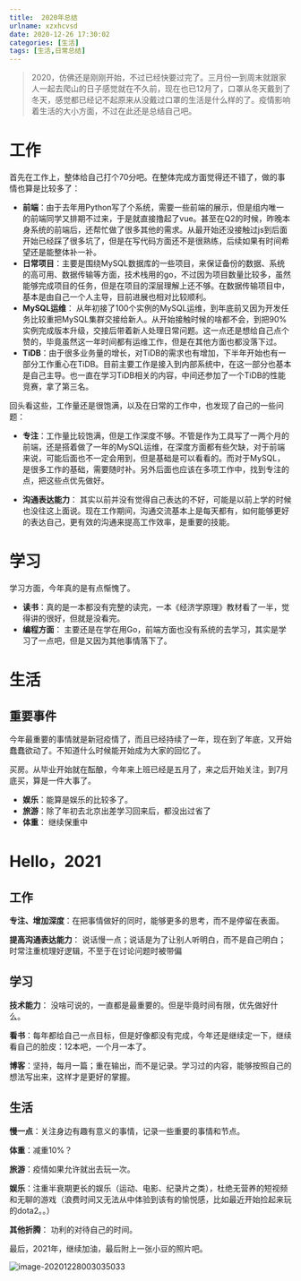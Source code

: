 ```yaml
---
title:  2020年总结
urlname: xzxhcvsd
date: 2020-12-26 17:30:02
categories: [生活]
tags: [生活,日常总结]
---
```




> 2020，仿佛还是刚刚开始，不过已经快要过完了。三月份一到周末就跟家人一起去爬山的日子感觉就在不久前，现在也已12月了，口罩从冬天戴到了冬天，感觉都已经记不起原来从没戴过口罩的生活是什么样的了。疫情影响着生活的大小方面，不过在此还是总结自己吧。

<!--more-->  

# 工作

首先在工作上，整体给自己打个70分吧。在整体完成方面觉得还不错了，做的事情也算是比较多了：

- **前端**：由于去年用Python写了个系统，需要一些前端的展示，但是组内唯一的前端同学又排期不过来，于是就直接撸起了vue。甚至在Q2的时候，昨晚本身系统的前端后，还帮忙做了很多其他的需求。从最开始还没接触过js到后面开始已经踩了很多坑了，但是在写代码方面还不是很熟练，后续如果有时间希望还是能整体补一补。
- **日常项目**：主要是围绕MySQL数据库的一些项目，来保证备份的数据、系统的高可用、数据传输等方面，技术栈用的go，不过因为项目数量比较多，虽然能够完成项目的任务，但是在项目的深层理解上还不够。在数据传输项目中，基本是由自己一个人主导，目前进展也相对比较顺利。
- **MySQL运维**： 从年初接了100个实例的MySQL运维，到年底前又因为开发任务比较重把MySQL集群交接给新人。从开始接触时候的啥都不会，到把90%实例完成版本升级，交接后带着新人处理日常问题。这一点还是想给自己点个赞的，毕竟虽然这一年时间都有运维工作，但是在其他方面也都没落下过。
- **TiDB**：由于很多业务量的增长，对TiDB的需求也有增加，下半年开始也有一部分工作重心在TiDB。目前主要工作是接入到内部系统中，在这一部分也基本是自己主导。也一直在学习TiDB相关的内容，中间还参加了一个TiDB的性能竞赛，拿了第三名。



回头看这些，工作量还是很饱满，以及在日常的工作中，也发现了自己的一些问题：

- **专注**：工作量比较饱满，但是工作深度不够。不管是作为工具写了一两个月的前端，还是搭着做了一年的MySQL运维，在深度方面都有些欠缺，对于前端来说，可能后面也不一定会用到，但是基础是可以看看的。而对于MySQL，是很多工作的基础，需要随时补。另外后面也应该在多项工作中，找到专注的点，把这些点优先做好。

- **沟通表达能力**： 其实以前并没有觉得自己表达的不好，可能是以前上学的时候也没往这上面说。现在工作期间，沟通交流基本上是每天都有，如何能够更好的表达自己，更有效的沟通来提高工作效率，是重要的技能。

  

# 学习

学习方面，今年真的是有点惭愧了。

- **读书**：真的是一本都没有完整的读完，一本《经济学原理》教材看了一半，觉得讲的很好，但就是没看完。
- **编程方面**： 主要还是在学在用Go，前端方面也没有系统的去学习，其实是学习了一点吧，但是又因为其他事情落下了。



# 生活

## **重要事件**

今年最重要的事情就是新冠疫情了，而且已经持续了一年，现在到了年底，又开始蠢蠢欲动了。不知道什么时候能开始成为大家的回忆了。



买房。从毕业开始就在酝酿，今年来上班已经是五月了，来之后开始关注，到7月底买，算是一件大事了。  



- **娱乐**：能算是娱乐的比较多了。  
- **旅游**：除了年初去北京出差学习回来后，都没出过省了
- **体重**： 继续保重中

# Hello，2021

## 工作

**专注、增加深度**：在把事情做好的同时，能够更多的思考，而不是停留在表面。

**提高沟通表达能力**： 说话慢一点；说话是为了让别人听明白，而不是自己明白；时常注重梳理好逻辑，不至于在讨论问题时被带偏

## 学习

**技术能力**： 没啥可说的，一直都是最重要的。但是毕竟时间有限，优先做好什么。

**看书**：每年都给自己一点目标，但是好像都没有完成，今年还是继续定一下，继续看自己的脸皮：12本吧，一个月一本了。

**博客**：坚持，每月一篇；重在输出，而不是记录。学习过的内容，能够按照自己的想法写出来，这样才是更好的掌握。



## 生活

**慢一点**：关注身边有趣有意义的事情，记录一些重要的事情和节点。

**体重**：减重10%？

**旅游**：疫情如果允许就出去玩一次。

**娱乐**：注重半衰期更长的娱乐（运动、电影、纪录片之类），杜绝无营养的短视频和无聊的游戏（浪费时间又无法从中体验到该有的愉悦感，比如最近开始捡起来玩的dota2。。）

**其他折腾**： 功利的对待自己的时间。



最后，2021年，继续加油，最后附上一张小豆的照片吧。

![image-20201228003035033](https://blog-1252063226.cos.ap-beijing.myqcloud.com/img/image-20201228003035033.png)



